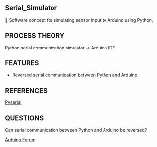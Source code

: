 ## Serial_Simulator

🔣 Software concept for simulating sensor input to Arduino using Python.

## PROCESS THEORY

Python serial communication simulator → Arduino IDE

## FEATURES

- Reversed serial communication between Python and Arduino.

## REFERENCES

[Pyserial](https://pyserial.readthedocs.io/en/latest/pyserial.html)

## QUESTIONS

Can serial communication between Python and Arduino be reversed?

[Arduino Forum](https://forum.arduino.cc/t/serial-communication-between-python-and-arduino/1158919/4)
